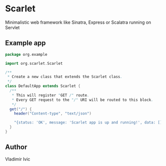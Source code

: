 Scarlet
==
Minimalistic web framework like Sinatra, Express or Scalatra running on Servlet

Example app
--
```scala 
package org.example

import org.scarlet.Scarlet

/**
 * Create a new class that extends the Scarlet class.
 */
class DefaultApp extends Scarlet {
  /**
   * This will register "GET /" route.
   * Every GET request to the "/" URI will be routed to this block.
   */
  get("/") {
    header("Content-type", "text/json")

    "{status: 'OK', message: 'Scarlet app is up and running!', data: []}"
  }
}
```

Author
---
Vladimir Ivic
